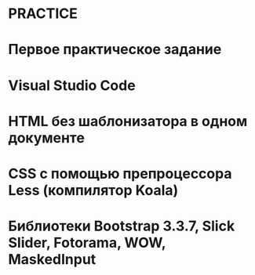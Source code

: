# PRACTICE
# Первое практическое задание
# Visual Studio Code
# HTML без шаблонизатора в одном документе
# CSS с помощью препроцессора Less (компилятор Koala)
# Библиотеки Bootstrap 3.3.7, Slick Slider, Fotorama, WOW, MaskedInput
